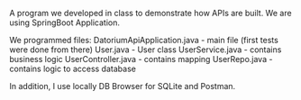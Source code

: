 A program we developed in class to demonstrate how APIs are built.
We are using SpringBoot Application. 

We programmed files:
DatoriumApiApplication.java - main file (first tests were done from there)
User.java - User class
UserService.java - contains business logic
UserController.java - contains mapping
UserRepo.java - contains logic to access database

In addition, I use locally DB Browser for SQLite and Postman.

